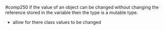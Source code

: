 #comp250 
if the value of an object can be changed without changing the reference stored in the variable then the type is a mutable type.

- allow for there class values to be changed
